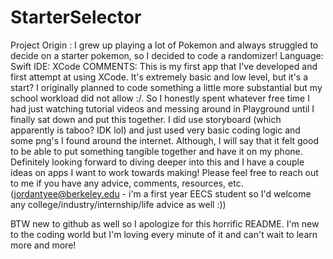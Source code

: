 # StarterSelector
Project Origin : I grew up playing a lot of Pokemon and always struggled to decide on a starter pokemon, so I decided to code a randomizer!
Language: Swift
IDE: XCode
COMMENTS: This is my first app that I've developed and first attempt at using XCode. It's extremely basic and low level, but it's a start? I originally planned to code something a little more substantial but my school workload did not allow :/. So I honestly spent whatever free time I had just watching tutorial videos and messing around in Playground until I finally sat down and put this together. I did use storyboard (which apparently is taboo? IDK lol) and just used very basic coding logic and some png's I found around the internet. Although, I will say that it felt good to be able to put something tangible together and have it on my phone. Definitely looking forward to diving deeper into this and I have a couple ideas on apps I want to work towards making! Please feel free to reach out to me if you have any advice, comments, resources, etc. (jordantyee@berkeley.edu - i'm a first year EECS student so I'd welcome any college/industry/internship/life advice as well :))

BTW new to github as well so I apologize for this horrific README. I'm new to the coding world but I'm loving every minute of it and can't wait to learn more and more!

